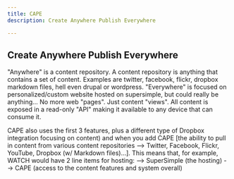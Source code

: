 ```yaml
---
title: CAPE
description: Create Anywhere Publish Everywhere

---
```


## Create Anywhere Publish Everywhere

"Anywhere" is a content repository. A content repository is anything that contains a set of content. Examples are twitter, facebook, flickr, dropbox markdown files, hell even drupal or wordpress. "Everywhere" is focused on personalized/custom website hosted on supersimple, but could really be anything… No more web "pages". Just content "views". All content is exposed in a read-only "API" making it available to any device that can consume it.

CAPE also uses the first 3 features, plus a different type of Dropbox integration focusing on content)
and when you add CAPE [the ability to pull in content from various content repositories --> Twitter, Facebook, Flickr, YouTube, Dropbox (w/ Markdown files)…].
This means that, for example, WATCH would have 2 line items for hosting:
--> SuperSimple (the hosting)
--> CAPE (access to the content features and system overall)